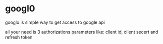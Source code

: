 <h1>googl0</h1>
<p>googlo is simple way to get access to google api</p>
<p>all your need is 3 authorizations parameters like: client id, client secert and refresh token</p>